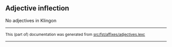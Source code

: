 ## Adjective inflection
No adjectives in Klingon

* * *

<small>This (part of) documentation was generated from [src/fst/affixes/adjectives.lexc](https://github.com/giellalt/lang-tlh/blob/main/src/fst/affixes/adjectives.lexc)</small>

---

